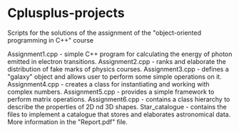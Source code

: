 # Cplusplus-projects
Scripts for the solutions of the assignment of the "object-oriented programming in C++" course 

Assignment1.cpp - simple C++ program for calculating the energy of photon emitted in electron transitions.
Assignment2.cpp - ranks and elaborate the distribution of fake marks of physics courses.
Assignment3.cpp - defines a "galaxy" object and allows user to perform some simple operations on it.
Assignment4.cpp - creates a class for instantiating and working with complex numbers.
Assignment5.cpp - provides a simple framework to perform matrix operations.
Assignment6.cpp - contains a class hierarchy to describe the properties of 2D nd 3D shapes.
Star_catalogue - contains the files to implement a catalogue that stores and elaborates astronomical data. More information in the "Report.pdf" file.
